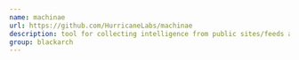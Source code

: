 ```yaml
---
name: machinae
url: https://github.com/HurricaneLabs/machinae
description: tool for collecting intelligence from public sites/feeds about various security-related pieces of data. URL : https://github.com/HurricaneLabs/machinae Groups : blackarch blackarch-recon
group: blackarch
---
```

